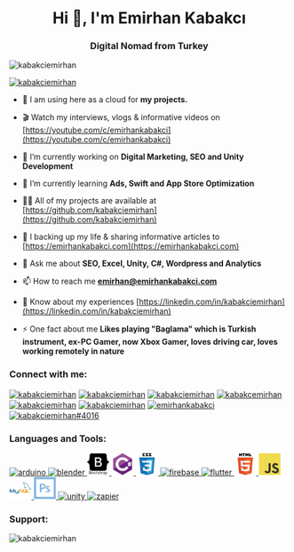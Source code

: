 <h1 align="center">Hi 👋, I'm Emirhan Kabakcı</h1>
<h3 align="center">Digital Nomad from Turkey</h3>

<p align="left"> <img src="https://komarev.com/ghpvc/?username=kabakciemirhan&label=Profile%20views&color=0e75b6&style=flat" alt="kabakciemirhan" /> </p>

<p align="left"> <a href="https://twitter.com/kabakciemirhan" target="blank"><img src="https://img.shields.io/twitter/follow/kabakciemirhan?logo=twitter&style=for-the-badge" alt="kabakciemirhan" /></a> </p>

- 🔭 I am using here as a cloud for **my projects.**

- 🎬 Watch my interviews, vlogs & informative videos on [https://youtube.com/c/emirhankabakci](https://youtube.com/c/emirhankabakci)

- 👯 I’m currently working on **Digital Marketing, SEO and Unity Development**

- 🌱 I’m currently learning **Ads, Swift and App Store Optimization**

- 👨‍💻 All of my projects are available at [https://github.com/kabakciemirhan](https://github.com/kabakciemirhan)

- 📝 I backing up my life & sharing informative articles to [https://emirhankabakci.com](https://emirhankabakci.com)

- 💬 Ask me about **SEO, Excel, Unity, C#, Wordpress and Analytics**

- 📫 How to reach me **emirhan@emirhankabakci.com**

- 📄 Know about my experiences [https://linkedin.com/in/kabakciemirhan](https://linkedin.com/in/kabakciemirhan)

- ⚡ One fact about me **Likes playing "Baglama" which is Turkish instrument, ex-PC Gamer, now Xbox Gamer, loves driving car, loves working remotely in nature**

<h3 align="left">Connect with me:</h3>
<p align="left">
<a href="https://twitter.com/kabakciemirhan" target="blank"><img align="center" src="https://raw.githubusercontent.com/rahuldkjain/github-profile-readme-generator/master/src/images/icons/Social/twitter.svg" alt="kabakciemirhan" height="30" width="40" /></a>
<a href="https://linkedin.com/in/kabakciemirhan" target="blank"><img align="center" src="https://raw.githubusercontent.com/rahuldkjain/github-profile-readme-generator/master/src/images/icons/Social/linked-in-alt.svg" alt="kabakciemirhan" height="30" width="40" /></a>
<a href="https://stackoverflow.com/users/kabakciemirhan" target="blank"><img align="center" src="https://raw.githubusercontent.com/rahuldkjain/github-profile-readme-generator/master/src/images/icons/Social/stack-overflow.svg" alt="kabakciemirhan" height="30" width="40" /></a>
<a href="https://fb.com/kabakcemirhan" target="blank"><img align="center" src="https://raw.githubusercontent.com/rahuldkjain/github-profile-readme-generator/master/src/images/icons/Social/facebook.svg" alt="kabakcemirhan" height="30" width="40" /></a>
<a href="https://instagram.com/kabakciemirhan" target="blank"><img align="center" src="https://raw.githubusercontent.com/rahuldkjain/github-profile-readme-generator/master/src/images/icons/Social/instagram.svg" alt="kabakciemirhan" height="30" width="40" /></a>
<a href="https://www.behance.net/kabakciemirhan" target="blank"><img align="center" src="https://raw.githubusercontent.com/rahuldkjain/github-profile-readme-generator/master/src/images/icons/Social/behance.svg" alt="kabakciemirhan" height="30" width="40" /></a>
<a href="https://www.youtube.com/c/emirhankabakci" target="blank"><img align="center" src="https://raw.githubusercontent.com/rahuldkjain/github-profile-readme-generator/master/src/images/icons/Social/youtube.svg" alt="emirhankabakci" height="30" width="40" /></a>
<a href="https://discord.gg/kabakciemirhan#4016" target="blank"><img align="center" src="https://raw.githubusercontent.com/rahuldkjain/github-profile-readme-generator/master/src/images/icons/Social/discord.svg" alt="kabakciemirhan#4016" height="30" width="40" /></a>
</p>

<h3 align="left">Languages and Tools:</h3>
<p align="left"> <a href="https://www.arduino.cc/" target="_blank" rel="noreferrer"> <img src="https://cdn.worldvectorlogo.com/logos/arduino-1.svg" alt="arduino" width="40" height="40"/> </a> <a href="https://www.blender.org/" target="_blank" rel="noreferrer"> <img src="https://download.blender.org/branding/community/blender_community_badge_white.svg" alt="blender" width="40" height="40"/> </a> <a href="https://getbootstrap.com" target="_blank" rel="noreferrer"> <img src="https://raw.githubusercontent.com/devicons/devicon/master/icons/bootstrap/bootstrap-plain-wordmark.svg" alt="bootstrap" width="40" height="40"/> </a> <a href="https://www.w3schools.com/cs/" target="_blank" rel="noreferrer"> <img src="https://raw.githubusercontent.com/devicons/devicon/master/icons/csharp/csharp-original.svg" alt="csharp" width="40" height="40"/> </a> <a href="https://www.w3schools.com/css/" target="_blank" rel="noreferrer"> <img src="https://raw.githubusercontent.com/devicons/devicon/master/icons/css3/css3-original-wordmark.svg" alt="css3" width="40" height="40"/> </a> <a href="https://firebase.google.com/" target="_blank" rel="noreferrer"> <img src="https://www.vectorlogo.zone/logos/firebase/firebase-icon.svg" alt="firebase" width="40" height="40"/> </a> <a href="https://flutter.dev" target="_blank" rel="noreferrer"> <img src="https://www.vectorlogo.zone/logos/flutterio/flutterio-icon.svg" alt="flutter" width="40" height="40"/> </a> <a href="https://www.w3.org/html/" target="_blank" rel="noreferrer"> <img src="https://raw.githubusercontent.com/devicons/devicon/master/icons/html5/html5-original-wordmark.svg" alt="html5" width="40" height="40"/> </a> <a href="https://developer.mozilla.org/en-US/docs/Web/JavaScript" target="_blank" rel="noreferrer"> <img src="https://raw.githubusercontent.com/devicons/devicon/master/icons/javascript/javascript-original.svg" alt="javascript" width="40" height="40"/> </a> <a href="https://www.mysql.com/" target="_blank" rel="noreferrer"> <img src="https://raw.githubusercontent.com/devicons/devicon/master/icons/mysql/mysql-original-wordmark.svg" alt="mysql" width="40" height="40"/> </a> <a href="https://www.photoshop.com/en" target="_blank" rel="noreferrer"> <img src="https://raw.githubusercontent.com/devicons/devicon/master/icons/photoshop/photoshop-line.svg" alt="photoshop" width="40" height="40"/> </a> <a href="https://unity.com/" target="_blank" rel="noreferrer"> <img src="https://www.vectorlogo.zone/logos/unity3d/unity3d-icon.svg" alt="unity" width="40" height="40"/> </a> <a href="https://zapier.com" target="_blank" rel="noreferrer"> <img src="https://www.vectorlogo.zone/logos/zapier/zapier-icon.svg" alt="zapier" width="40" height="40"/> </a> </p>

<h3 align="left">Support:</h3>
<p><a href="https://www.buymeacoffee.com/kabakciemirhan"> <img align="left" src="https://cdn.buymeacoffee.com/buttons/v2/default-yellow.png" height="50" width="210" alt="kabakciemirhan" /></a></p><br><br>
